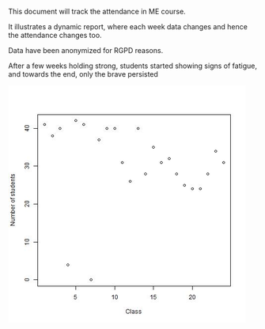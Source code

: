 This document will track the attendance in ME course.

It illustrates a dynamic report, where each week data changes and hence the attendance changes too.

Data have been anonymized for RGPD reasons.

After a few weeks holding strong, students started showing signs of fatigue, and towards the end, only the brave persisted

![Attendance in Modelação Ecológica 2024](file4readme.jpg)